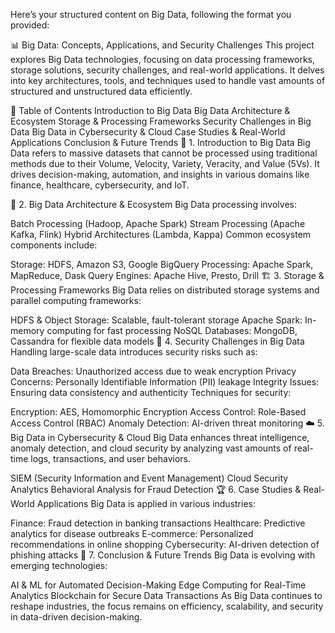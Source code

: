 
Here’s your structured content on Big Data, following the format you provided:

📊 Big Data: Concepts, Applications, and Security Challenges
This project explores Big Data technologies, focusing on data processing frameworks, storage solutions, security challenges, and real-world applications. It delves into key architectures, tools, and techniques used to handle vast amounts of structured and unstructured data efficiently.

📑 Table of Contents
Introduction to Big Data
Big Data Architecture & Ecosystem
Storage & Processing Frameworks
Security Challenges in Big Data
Big Data in Cybersecurity & Cloud
Case Studies & Real-World Applications
Conclusion & Future Trends
🚀 1. Introduction to Big Data
Big Data refers to massive datasets that cannot be processed using traditional methods due to their Volume, Velocity, Variety, Veracity, and Value (5Vs). It drives decision-making, automation, and insights in various domains like finance, healthcare, cybersecurity, and IoT.

🔗 2. Big Data Architecture & Ecosystem
Big Data processing involves:

Batch Processing (Hadoop, Apache Spark)
Stream Processing (Apache Kafka, Flink)
Hybrid Architectures (Lambda, Kappa)
Common ecosystem components include:

Storage: HDFS, Amazon S3, Google BigQuery
Processing: Apache Spark, MapReduce, Dask
Query Engines: Apache Hive, Presto, Drill
🏗️ 3. Storage & Processing Frameworks
Big Data relies on distributed storage systems and parallel computing frameworks:

HDFS & Object Storage: Scalable, fault-tolerant storage
Apache Spark: In-memory computing for fast processing
NoSQL Databases: MongoDB, Cassandra for flexible data models
🔐 4. Security Challenges in Big Data
Handling large-scale data introduces security risks such as:

Data Breaches: Unauthorized access due to weak encryption
Privacy Concerns: Personally Identifiable Information (PII) leakage
Integrity Issues: Ensuring data consistency and authenticity
Techniques for security:

Encryption: AES, Homomorphic Encryption
Access Control: Role-Based Access Control (RBAC)
Anomaly Detection: AI-driven threat monitoring
☁️ 5. Big Data in Cybersecurity & Cloud
Big Data enhances threat intelligence, anomaly detection, and cloud security by analyzing vast amounts of real-time logs, transactions, and user behaviors.

SIEM (Security Information and Event Management)
Cloud Security Analytics
Behavioral Analysis for Fraud Detection
🏆 6. Case Studies & Real-World Applications
Big Data is applied in various industries:

Finance: Fraud detection in banking transactions
Healthcare: Predictive analytics for disease outbreaks
E-commerce: Personalized recommendations in online shopping
Cybersecurity: AI-driven detection of phishing attacks
🔮 7. Conclusion & Future Trends
Big Data is evolving with emerging technologies:

AI & ML for Automated Decision-Making
Edge Computing for Real-Time Analytics
Blockchain for Secure Data Transactions
As Big Data continues to reshape industries, the focus remains on efficiency, scalability, and security in data-driven decision-making.



